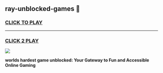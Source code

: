 
## ray-unblocked-games 👋
<h3>
<a href="https://premium.freeplayer.one?title=ray-unblocked-games&ref=14F">CLICK TO PLAY</a></h3>
<hr>

<h3>
<a href="https://premium.freeplayer.one?title=ray-unblocked-games&ref=14F">CLICK 2 PLAY</a>
  
</h3>

<a href="https://premium.freeplayer.one?title=ray-unblocked-games&ref=12F/"><img src="https://clearcache.store/games.png"></a>


**worlds hardest game unblocked: Your Gateway to Fun and Accessible Online Gaming**
